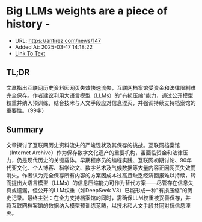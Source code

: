 # Big LLMs weights are a piece of history - <antirez>
- URL: https://antirez.com/news/147
- Added At: 2025-03-17 14:18:22
- [Link To Text](2025-03-17-big-llms-weights-are-a-piece-of-history---antirez_raw.md)

## TL;DR


文章指出互联网历史资料因网页失效快速流失，互联网档案馆受资金和法律限制难完全保存。作者建议利用大语言模型（LLMs）的"有损压缩"能力，通过公开模型权重并纳入预训练，结合技术与人文手段应对信息湮灭，并强调持续支持档案馆的重要性。（99字）

## Summary


文章探讨了互联网历史资料流失的严峻现状及其保存的挑战。互联网档案馆（Internet Archive）作为保存数字文化遗产的重要机构，虽面临资金和法律压力，仍是现代历史的关键载体。早期程序员的编程实践、互联网初期讨论、90年代亚文化、个人博客、科学论文、数字艺术及气候数据等大量内容正因网页失效而消失。作者认为完全保存所有内容的方案因成本过高且缺乏经济回报难以持续，转而提出大语言模型（LLMs）的信息压缩能力可作为替代方案——尽管存在信息失真或遗漏，但公开的LLM权重（如DeepSeek V3）已能形成一种"有损压缩"的历史记录。最终主张：在全力支持档案馆的同时，需确保LLM权重被妥善保存，并将互联网档案馆的数据纳入模型预训练范畴，以技术和人文手段共同对抗信息湮灭。

